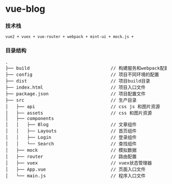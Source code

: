 # vue-blog

### 技术栈
```
vue2 + vuex + vue-router + webpack + mint-ui + mock.js + 
```

### 目录结构
<pre>
.        
├── build                              // 构建服务和webpack配置
├── config                             // 项目不同环境的配置
├── dist                               // 项目build目录
├── index.html                         // 项目入口文件
├── package.json                       // 项目配置文件
├── src                                // 生产目录
│   ├── api                            // css js 和图片资源
│   ├── assets                         // css 和图片资源
│   ├── components                     
│   │   ├── Blog                       // 文章组件
│   │   ├── Layouts                    // 首页组件
│   │   ├── Login                      // 登录组件
│   │   └── Search                     // 查找组件
│   ├── mock                           // 模拟数据
│   ├── router                         // 路由配置
│   ├── vuex                           // vuex状态管理器
│   ├── App.vue                        // 页面入口文件
│   └── main.js                        // 程序入口文件
</pre>